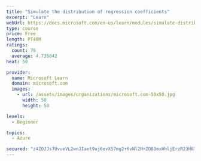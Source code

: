 ```yaml
---
title: "Simulate the distribution of regression coefficients"
excerpt: "Learn"
webUrl: https://docs.microsoft.com/en-us/learn/modules/simulate-distribution-regression-coefficients/
type: course
price: Free
length: PT40M
ratings:
  count: 76
  average: 4.736842
heat: 50

provider:
  name: Microsoft Learn
  domain: microsoft.com
  images:
    - url: /assets/images/organizations/microsoft.com-50x50.jpg
      width: 50
      height: 50

levels:
  - Beginner

topics:
  - Azure

secured: "z4ZOJJs7UvueVL2wnJIaet9uj6evX57mg2+6vNl2H+ZO83mxHhljErzR23H67PDWy6rT+DFcVpjy5Ez9N6Hi6Zn1lRABtdBFRhRRt7ENj7pFXGzT+BAENsDUTg8xjIuYnATQ/3zgNeg4FJg6ekpT4WCyfLgNCRt0T4atVKdskdthN+dpZkw3tbnnp5A79QCzD5lr4E1zdIDnED31Maa63RTLYPTWHBEFR3Q2zKYWU43ZpRCzMBRt5HXQAhgstDT1osC1u+xVBze2z2GtS6mdSeIhB65iZU48MXHQu0RAgt1F1a7hiXgrbqr74XlR+c63gi8CMxXSEN4yH56kJ+FvL7BKNXCAI+h02zvOyjte+BChx5C2Ga6QKBpviP7palGuDAm3aJ5jU6m/2J9eQ5JcbJJg2vuX2XXdXEEXFxKbuXE=;vZjcTtLWfCDdZ8PHW46GVg=="
---
```


